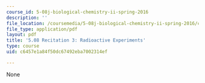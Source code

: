 ```yaml
---
course_id: 5-08j-biological-chemistry-ii-spring-2016
description: ''
file_location: /coursemedia/5-08j-biological-chemistry-ii-spring-2016/c6457e1a84f50dc67492eba7002314ef_MIT5_08jS16r3.pdf
file_type: application/pdf
layout: pdf
title: '5.08 Recitation 3: Radioactive Experiments'
type: course
uid: c6457e1a84f50dc67492eba7002314ef

---
```

None